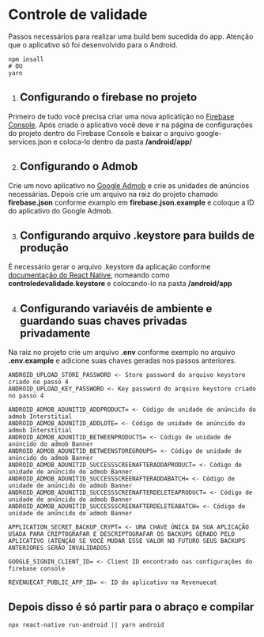 # Controle de validade

Passos necessários para realizar uma build bem sucedida do app. Atenção que o aplicativo só foi desenvolvido para o Android.

```
npm insall
# OU
yarn
```

1. ## Configurando o firebase no projeto
Primeiro de tudo você precisa criar uma nova aplicatição no [Firebase Console](https://console.firebase.google.com/?hl=pt-br). Após criado o aplicativo você deve ir na página de configurações do projeto dentro do Firebase Console e baixar o arquivo google-services.json e coloca-lo dentro da pasta **/android/app/**

2. ## Configurando o Admob
Crie um novo aplicativo no [Google Admob](https://admob.google.com/home/) e crie as unidades de anúncios necessárias. Depois crie um arquivo na raiz do projeto chamado **firebase.json** conforme examplo em **firebase.json.example** e coloque a ID do aplicativo do Google Admob.


3. ## Configurando arquivo .keystore para builds de produção
É necessário gerar o arquivo .keystore da aplicação conforme [documentação do React Native](https://reactnative.dev/docs/signed-apk-android), nomeando como **controledevalidade.keystore** e colocando-lo na pasta **/android/app**

4. ## Configurando variavéis de ambiente e guardando suas chaves privadas privadamente
Na raiz no projeto crie um arquivo **.env** conforme exemplo no arquivo **.env.example** e adicione suas chaves geradas nos passos anteriores.
```
ANDROID_UPLOAD_STORE_PASSWORD <- Store password do arquivo keystore criado no passo 4
ANDROID_UPLOAD_KEY_PASSWORD <- Key password do arquivo keystore criado no passo 4

ANDROID_ADMOB_ADUNITID_ADDPRODUCT= <- Código de unidade de anúncido do admob Interstitial
ANDROID_ADMOB_ADUNITID_ADDLOTE= <- Código de unidade de anúncido do admob Interstitial
ANDROID_ADMOB_ADUNITID_BETWEENPRODUCTS= <- Código de unidade de anúncido do admob Banner
ANDROID_ADMOB_ADUNITID_BETWEENSTOREGROUPS= <- Código de unidade de anúncido do admob Banner
ANDROID_ADMOB_ADUNITID_SUCCESSSCREENAFTERADDAPRODUCT= <- Código de unidade de anúncido do admob Banner
ANDROID_ADMOB_ADUNITID_SUCCESSSCREENAFTERADDABATCH= <- Código de unidade de anúncido do admob Banner
ANDROID_ADMOB_ADUNITID_SUCCESSSCREENAFTERDELETEAPRODUCT= <- Código de unidade de anúncido do admob Banner
ANDROID_ADMOB_ADUNITID_SUCCESSSCREENAFTERDELETEABATCH= <- Código de unidade de anúncido do admob Banner

APPLICATION_SECRET_BACKUP_CRYPT= <- UMA CHAVE ÚNICA DA SUA APLICAÇÃO USADA PARA CRIPTOGRAFAR E DESCRIPTOGRAFAR OS BACKUPS GERADO PELO APLICATIVO (ATENÇÃO SE VOCÊ MUDAR ESSE VALOR NO FUTURO SEUS BACKUPS ANTERIORES SERÃO INVALIDADOS)

GOOGLE_SIGNIN_CLIENT_ID= <- Client ID encontrado nas configurações do firebase console

REVENUECAT_PUBLIC_APP_ID= <- ID do aplicativo na Revenuecat
```

## Depois disso é só partir para o abraço e compilar
```
npx react-native run-android || yarn android
```
